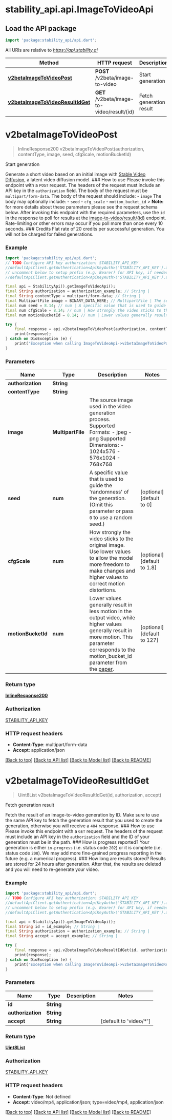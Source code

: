 # stability_api.api.ImageToVideoApi

## Load the API package
```dart
import 'package:stability_api/api.dart';
```

All URIs are relative to *https://api.stability.ai*

Method | HTTP request | Description
------------- | ------------- | -------------
[**v2betaImageToVideoPost**](ImageToVideoApi.md#v2betaimagetovideopost) | **POST** /v2beta/image-to-video | Start generation
[**v2betaImageToVideoResultIdGet**](ImageToVideoApi.md#v2betaimagetovideoresultidget) | **GET** /v2beta/image-to-video/result/{id} | Fetch generation result


# **v2betaImageToVideoPost**
> InlineResponse200 v2betaImageToVideoPost(authorization, contentType, image, seed, cfgScale, motionBucketId)

Start generation

Generate a short video based on an initial image with [Stable Video Diffusion](https://static1.squarespace.com/static/6213c340453c3f502425776e/t/655ce779b9d47d342a93c890/1700587395994/stable_video_diffusion.pdf), a latent video diffusion model.     ### How to use Please invoke this endpoint with a `POST` request.  The headers of the request must include an API key in the `authorization` field. The body of the request must be `multipart/form-data`.  The body of the request should include: - `image`  The body may optionally include: - `seed` - `cfg_scale` - `motion_bucket_id`  > **Note:** for more details about these parameters please see the request schema below.  After invoking this endpoint with the required parameters, use the `id` in the response to poll for results at the [image-to-video/result/{id}](#tag/Image-to-Video/paths/~1v2beta~1image-to-video~1result~1%7Bid%7D/get) endpoint.  Rate-limiting or other errors may occur if you poll more than once every 10 seconds.  ### Credits Flat rate of 20 credits per successful generation.  You will not be charged for failed generations.

### Example
```dart
import 'package:stability_api/api.dart';
// TODO Configure API key authorization: STABILITY_API_KEY
//defaultApiClient.getAuthentication<ApiKeyAuth>('STABILITY_API_KEY').apiKey = 'YOUR_API_KEY';
// uncomment below to setup prefix (e.g. Bearer) for API key, if needed
//defaultApiClient.getAuthentication<ApiKeyAuth>('STABILITY_API_KEY').apiKeyPrefix = 'Bearer';

final api = StabilityApi().getImageToVideoApi();
final String authorization = authorization_example; // String | 
final String contentType = multipart/form-data; // String | 
final MultipartFile image = BINARY_DATA_HERE; // MultipartFile | The source image used in the video generation process.  Supported Formats: - jpeg - png  Supported Dimensions: - 1024x576 - 576x1024 - 768x768
final num seed = 8.14; // num | A specific value that is used to guide the 'randomness' of the generation. (Omit this parameter or pass `0` to use a random seed.)
final num cfgScale = 8.14; // num | How strongly the video sticks to the original image. Use lower values to allow the model more freedom to make changes and higher values to correct motion distortions.
final num motionBucketId = 8.14; // num | Lower values generally result in less motion in the output video, while higher values generally result in more motion. This parameter corresponds to the motion_bucket_id parameter from the [paper](https://static1.squarespace.com/static/6213c340453c3f502425776e/t/655ce779b9d47d342a93c890/1700587395994/stable_video_diffusion.pdf).

try {
    final response = api.v2betaImageToVideoPost(authorization, contentType, image, seed, cfgScale, motionBucketId);
    print(response);
} catch on DioException (e) {
    print('Exception when calling ImageToVideoApi->v2betaImageToVideoPost: $e\n');
}
```

### Parameters

Name | Type | Description  | Notes
------------- | ------------- | ------------- | -------------
 **authorization** | **String**|  | 
 **contentType** | **String**|  | 
 **image** | **MultipartFile**| The source image used in the video generation process.  Supported Formats: - jpeg - png  Supported Dimensions: - 1024x576 - 576x1024 - 768x768 | 
 **seed** | **num**| A specific value that is used to guide the 'randomness' of the generation. (Omit this parameter or pass `0` to use a random seed.) | [optional] [default to 0]
 **cfgScale** | **num**| How strongly the video sticks to the original image. Use lower values to allow the model more freedom to make changes and higher values to correct motion distortions. | [optional] [default to 1.8]
 **motionBucketId** | **num**| Lower values generally result in less motion in the output video, while higher values generally result in more motion. This parameter corresponds to the motion_bucket_id parameter from the [paper](https://static1.squarespace.com/static/6213c340453c3f502425776e/t/655ce779b9d47d342a93c890/1700587395994/stable_video_diffusion.pdf). | [optional] [default to 127]

### Return type

[**InlineResponse200**](InlineResponse200.md)

### Authorization

[STABILITY_API_KEY](../README.md#STABILITY_API_KEY)

### HTTP request headers

 - **Content-Type**: multipart/form-data
 - **Accept**: application/json

[[Back to top]](#) [[Back to API list]](../README.md#documentation-for-api-endpoints) [[Back to Model list]](../README.md#documentation-for-models) [[Back to README]](../README.md)

# **v2betaImageToVideoResultIdGet**
> Uint8List v2betaImageToVideoResultIdGet(id, authorization, accept)

Fetch generation result

Fetch the result of an image-to-video generation by ID.  Make sure to use the same API key to fetch the generation result that you used to create the generation,  otherwise you will receive a `404` response.  ### How to use Please invoke this endpoint with a `GET` request.  The headers of the request must include an API key in the `authorization` field and the ID of your generation must be in the path.  ### How is progress reported? Your generation is either `in-progress` (i.e. status code `202`) or it is complete (i.e. status code `200`).  We may add more fine-grained progress reporting in the future (e.g. a numerical progress).  ### How long are results stored? Results are stored for 24 hours after generation. After that, the results are deleted and you will need to  re-generate your video.

### Example
```dart
import 'package:stability_api/api.dart';
// TODO Configure API key authorization: STABILITY_API_KEY
//defaultApiClient.getAuthentication<ApiKeyAuth>('STABILITY_API_KEY').apiKey = 'YOUR_API_KEY';
// uncomment below to setup prefix (e.g. Bearer) for API key, if needed
//defaultApiClient.getAuthentication<ApiKeyAuth>('STABILITY_API_KEY').apiKeyPrefix = 'Bearer';

final api = StabilityApi().getImageToVideoApi();
final String id = id_example; // String | 
final String authorization = authorization_example; // String | 
final String accept = accept_example; // String | 

try {
    final response = api.v2betaImageToVideoResultIdGet(id, authorization, accept);
    print(response);
} catch on DioException (e) {
    print('Exception when calling ImageToVideoApi->v2betaImageToVideoResultIdGet: $e\n');
}
```

### Parameters

Name | Type | Description  | Notes
------------- | ------------- | ------------- | -------------
 **id** | **String**|  | 
 **authorization** | **String**|  | 
 **accept** | **String**|  | [default to 'video/*']

### Return type

[**Uint8List**](Uint8List.md)

### Authorization

[STABILITY_API_KEY](../README.md#STABILITY_API_KEY)

### HTTP request headers

 - **Content-Type**: Not defined
 - **Accept**: video/mp4, application/json; type=video/mp4, application/json

[[Back to top]](#) [[Back to API list]](../README.md#documentation-for-api-endpoints) [[Back to Model list]](../README.md#documentation-for-models) [[Back to README]](../README.md)

